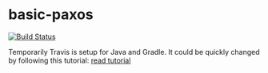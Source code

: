 # basic-paxos

[![Build Status](https://api.travis-ci.org/Ninani/basic-paxos.svg?branch=master)](https://travis-ci.org/Ninani/basic-paxos)

Temporarily Travis is setup for Java and Gradle.
It could be quickly changed by following this tutorial: 
[read tutorial](https://docs.travis-ci.com/user/language-specific/)